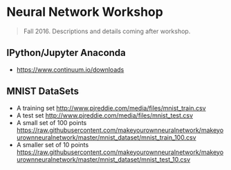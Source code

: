 # Neural Network Workshop
> Fall 2016. Descriptions and details coming after workshop.

## IPython/Jupyter Anaconda
* https://www.continuum.io/downloads

## MNIST DataSets
* A training set http://www.pjreddie.com/media/files/mnist_train.csv
* A test set http://www.pjreddie.com/media/files/mnist_test.csv
* A small set of 100 points https://raw.githubusercontent.com/makeyourownneuralnetwork/makeyourownneuralnetwork/master/mnist_dataset/mnist_train_100.csv
* A smaller set of 10 points https://raw.githubusercontent.com/makeyourownneuralnetwork/makeyourownneuralnetwork/master/mnist_dataset/mnist_test_10.csv
